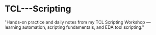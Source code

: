 # TCL---Scripting
"Hands-on practice and daily notes from my TCL Scripting Workshop — learning automation, scripting fundamentals, and EDA tool scripting."

